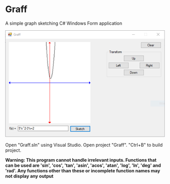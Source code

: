 # Graff
 A simple graph sketching C# Windows Form application

 ![Graff](https://raw.githubusercontent.com/Siam11651/Graff/main/Screenshots/Capture01.PNG)

 Open "Graff.sln" using Visual Studio. Open project "Graff". "Ctrl+B" to build project.

 **Warning: This program cannot handle irrelevant inputs. Functions that can be used are 'sin', 'cos', 'tan', 'asin', 'acos', 'atan', 'log', 'ln', 'deg' and 'rad'. Any functions other than these or incomplete function names may not display any output**
